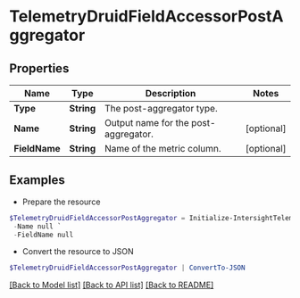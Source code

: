 # TelemetryDruidFieldAccessorPostAggregator
## Properties

Name | Type | Description | Notes
------------ | ------------- | ------------- | -------------
**Type** | **String** | The post-aggregator type. | 
**Name** | **String** | Output name for the post-aggregator. | [optional] 
**FieldName** | **String** | Name of the metric column. | [optional] 

## Examples

- Prepare the resource
```powershell
$TelemetryDruidFieldAccessorPostAggregator = Initialize-IntersightTelemetryDruidFieldAccessorPostAggregator  -Type null `
 -Name null `
 -FieldName null
```

- Convert the resource to JSON
```powershell
$TelemetryDruidFieldAccessorPostAggregator | ConvertTo-JSON
```

[[Back to Model list]](../README.md#documentation-for-models) [[Back to API list]](../README.md#documentation-for-api-endpoints) [[Back to README]](../README.md)

